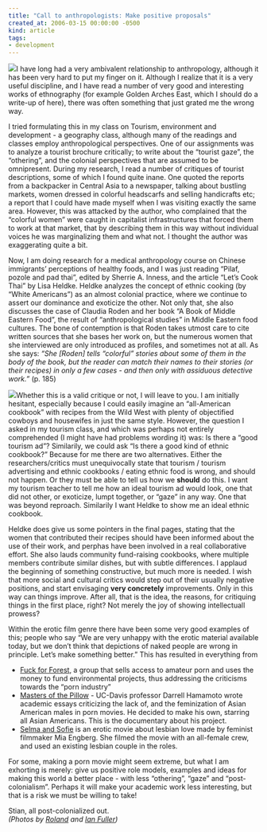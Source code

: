 ```yaml
---
title: "Call to anthropologists: Make positive proposals"
created_at: 2006-03-15 00:00:00 -0500
kind: article
tags:
- development
---
```


![](http://static.flickr.com/37/79458714_8629b8e281_m.jpg)I have long
had a very ambivalent relationship to anthropology, although it has been
very hard to put my finger on it. Although I realize that it is a very
useful discipline, and I have read a number of very good and interesting
works of ethnography (for example Golden Arches East, which I should do
a write-up of here), there was often something that just grated me the
wrong way.

I tried formulating this in my class on Tourism, environment and
development - a geography class, although many of the readings and
classes employ anthropological perspectives. One of our assignments was
to analyze a tourist brochure critically; to write about the “tourist
gaze”, the “othering”, and the colonial perspectives that are assumed to
be omnipresent. During my research, I read a number of critiques of
tourist descriptions, some of which I found quite inane. One quoted the
reports from a backpacker in Central Asia to a newspaper, talking about
bustling markets, women dressed in colorful headscarfs and selling
handicrafts etc; a report that I could have made myself when I was
visiting exactly the same area. However, this was attacked by the
author, who complained that the “colorful women” were caught in
capitalist infrastructures that forced them to work at that market, that
by describing them in this way without individual voices he was
marginalizing them and what not. I thought the author was exaggerating
quite a bit.

Now, I am doing research for a medical anthropology course on Chinese
immigrants’ perceptions of healthy foods, and I was just reading “Pilaf,
pozole and pad thai”, edited by Sherrie A. Inness, and the article
“Let’s Cook Thai” by Lisa Heldke. Heldke analyzes the concept of ethnic
cooking (by “White Americans”) as an almost colonial practice, where we
continue to assert our dominance and exoticize the other. Not only that,
she also discusses the case of Claudia Roden and her book “A Book of
Middle Eastern Food”, the result of “anthropological studies” in Middle
Eastern food cultures. The bone of contemption is that Roden takes
utmost care to cite written sources that she bases her work on, but the
numerous women that she interviewed are only introduced as profiles, and
sometimes not at all. As she says: *“She [Roden] tells “colorful”
stories about some of them in the body of the book, but the reader can
match their names to their stories (or their recipes) in only a few
cases - and then only with assiduous detective work.”* (p. 185)

![](http://houshuang.org/blog/files/platecucumber.jpg)Whether this is a
valid critique or not, I will leave to you. I am initially hesitant,
especially because I could easily imagine an “all-American cookbook”
with recipes from the Wild West with plenty of objectified cowboys and
housewifes in just the same style. However, the question I asked in my
tourism class, and which was perhaps not entirely comprehended (I might
have had problems wording it) was: Is there a “good tourism ad”?
Similarily, we could ask “Is there a good kind of ethnic cookbook?”
Because for me there are two alternatives. Either the
researchers/critics must unequivocally state that tourism / tourism
advertising and ethnic cookbooks / eating ethnic food is wrong, and
should not happen. Or they must be able to tell us how we **should** do
this. I want my tourism teacher to tell me how an ideal tourism ad would
look, one that did not other, or exoticize, lumpt together, or “gaze” in
any way. One that was beyond reproach. Similarily I want Heldke to show
me an ideal ethnic cookbook.

Heldke does give us some pointers in the final pages, stating that the
women that contributed their recipes should have been informed about the
use of their work, and perphas have been involved in a real
collaborative effort. She also lauds community fund-raising cookbooks,
where multiple members contribute similar dishes, but with subtle
differences. I applaud the beginning of something constructive, but much
more is needed. I wish that more social and cultural critics would step
out of their usually negative positions, and start envisaging **very
concretely** improvements. Only in this way can things improve. After
all, that is the idea, the reasons, for critiquing things in the first
place, right? Not merely the joy of showing intellectuall prowess?

Within the erotic film genre there have been some very good examples of
this; people who say “We are very unhappy with the erotic material
available today, but we don’t think that depictions of naked people are
wrong in principle. Let’s make something better.” This has resulted in
everything from

-   [Fuck for Forest](http://www.fuckforforest.com), a group that sells
  access to amateur porn and uses the money to fund environmental
  projects, thus addressing the criticisms towards the “porn industry”
-   [Masters of the Pillow](http://www.mastersofthepillow.com) -
  UC-Davis professor Darrell Hamamoto wrote academic essays
  criticizing the lack of, and the feminization of Asian American
  males in porn movies. He decided to make his own, starring all Asian
  Americans. This is the documentary about his project.
-   [Selma and Sofie](http://www.story.se/productions.html) is an erotic
  movie about lesbian love made by feminist filmmaker Mia Engberg. She
  filmed the movie with an all-female crew, and used an existing
  lesbian couple in the roles.

For some, making a porn movie might seem extreme, but what I am
exhorting is merely: give us positive role models, examples and ideas
for making this world a better place - with less “othering”, “gaze” and
“post-colonialism”. Perhaps it will make your academic work less
interesting, but that is a risk we must be willing to take!

Stian, all post-colonialized out.\
 *(Photos by [Roland](http://www.flickr.com/photos/roland) and [Ian
Fuller](http://www.flickr.com/photos/ianfuller))*
